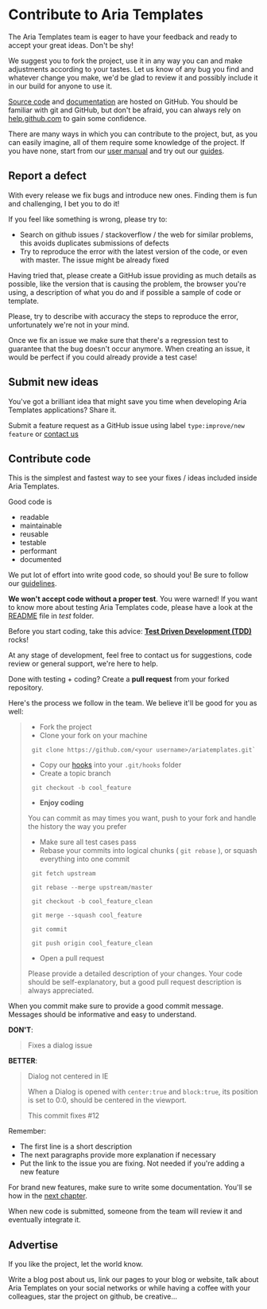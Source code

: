 # Contribute to Aria Templates

The Aria Templates team is eager to have your feedback and ready to accept your great ideas. Don't be shy!

We suggest you to fork the project, use it in any way you can and make adjustments according to your tastes.
Let us know of any bug you find and whatever change you make, we'd be glad to review it and possibly include it in our build for anyone to use it.

[Source code](https://github.com/ariatemplates/ariatemplates) and [documentation](https://github.com/ariatemplates/usermanual) are hosted on GitHub.
You should be familiar with git and GitHub, but don't be afraid, you can always rely on [help.github.com](https://help.github.com/) to gain some confidence.

There are many ways in which you can contribute to the project, but, as you can easily imagine, all of them require some knowledge of the project. If you have none, start from our [user manual](http://ariatemplates.com/usermanual) and try out our [guides](http://ariatemplates.com/guides/).

## Report a defect
With every release we fix bugs and introduce new ones. Finding them is fun and challenging, I bet you to do it!

If you feel like something is wrong, please try to:

* Search on github issues / stackoverflow / the web for similar problems, this avoids duplicates submissions of defects
* Try to reproduce the error with the latest version of the code, or even with master. The issue might be already fixed

Having tried that, please create a GitHub issue providing as much details as possible, like the version that is causing the problem, the browser you're using, a description of what you do and if possible a sample of code or template.

Please, try to describe with accuracy the steps to reproduce the error, unfortunately we're not in your mind.

Once we fix an issue we make sure that there's a regression test to guarantee that the bug doesn't occur anymore. When creating an issue, it would be perfect if you could already provide a test case!

## Submit new ideas

You've got a brilliant idea that might save you time when developing Aria Templates applications? Share it.

Submit a feature request as a GitHub issue using label `type:improve/new feature` or [contact us](http://ariatemplates.com/about/contact)


## Contribute code
This is the simplest and fastest way to see your fixes / ideas included inside Aria Templates.

Good code is

- readable
- maintainable
- reusable
- testable
- performant
- documented

We put lot of effort into write good code, so should you!
Be sure to follow our [guidelines](http://ariatemplates.com/usermanual/Code_Standards).

__We won't accept code without a proper test__. You were warned!
If you want to know more about testing Aria Templates code, please have a look at the [README](test/README.md) file in _test_ folder.

Before you start coding, take this advice: [__Test Driven Development (TDD)__](http://en.wikipedia.org/wiki/Test-driven_development) rocks!

At any stage of development, feel free to contact us for suggestions, code review or general support, we're here to help.

Done with testing + coding? Create a __pull request__ from your forked repository.

Here's the process we follow in the team. We believe it'll be good for you as well:

> * Fork the project
> * Clone your fork on your machine
>
> ````
>  git clone https://github.com/<your username>/ariatemplates.git`
> ````
>
> * Copy our [hooks](https://github.com/ariatemplates/ariatemplates/tree/master/hooks) into your `.git/hooks` folder
> * Create a topic branch
>
> ````
>  git checkout -b cool_feature
> ````
>
> * __Enjoy coding__
>
> You can commit as may times you want, push to your fork and handle the history the way you prefer
>
> * Make sure all test cases pass
> * Rebase your commits into logical chunks ( `git rebase` ), or squash everything into one commit
> ````
>  git fetch upstream
>
>  git rebase --merge upstream/master
>
>  git checkout -b cool_feature_clean
>
>  git merge --squash cool_feature
>
>  git commit
>
>  git push origin cool_feature_clean
> ````
> * Open a pull request
>
> Please provide a detailed description of your changes. Your code should be self-explanatory, but a good pull request description is always appreciated.

When you commit make sure to provide a good commit message. Messages should be informative and easy to understand.

__DON'T__:

> Fixes a dialog issue

__BETTER__:

> Dialog not centered in IE
>
> When a Dialog is opened with `center:true` and `block:true`, its position is set to 0:0, should be centered in the viewport.
>
> This commit fixes #12

Remember:

- The first line is a short description
- The next paragraphs provide more explanation if necessary
- Put the link to the issue you are fixing. Not needed if you're adding a new feature

For brand new features, make sure to write some documentation.
You'll se how in the [next chapter](#improve-documentation).

When new code is submitted, someone from the team will review it and eventually integrate it.



## Advertise

If you like the project, let the world know.

Write a blog post about us, link our pages to your blog or website, talk about Aria Templates on your social networks or while having a coffee with your colleagues, star the project on github, be creative...


